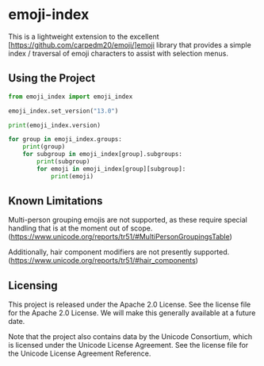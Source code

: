 # emoji-index

This is a lightweight extension to the excellent [https://github.com/carpedm20/emoji/]emoji library that provides a simple index / traversal of emoji characters to assist with selection menus.

## Using the Project

```python
from emoji_index import emoji_index

emoji_index.set_version("13.0")

print(emoji_index.version)

for group in emoji_index.groups:
    print(group)
    for subgroup in emoji_index[group].subgroups:
        print(subgroup)
        for emoji in emoji_index[group][subgroup]:
            print(emoji)
```

## Known Limitations

Multi-person grouping emojis are not supported, as these require special handling that is at the moment out of scope. (https://www.unicode.org/reports/tr51/#MultiPersonGroupingsTable)

Additionally, hair component modifiers are not presently supported. (https://www.unicode.org/reports/tr51/#hair_components)

## Licensing

This project is released under the Apache 2.0 License. See the license file for the Apache 2.0 License. We will make this generally available at a future date.

Note that the project also contains data by the Unicode Consortium, which is licensed under the Unicode License Agreement. See the license file for the Unicode License Agreement Reference.